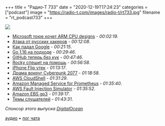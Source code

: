 +++
title = "Радио-Т 733"
date = "2020-12-19T17:24:23"
categories = ["podcast"]
image = "https://radio-t.com/images/radio-t/rt733.jpg"
filename = "rt_podcast733"
+++

![](https://radio-t.com/images/radio-t/rt733.jpg)

- [Microsoft тоюе хочет ARM CPU designs](https://arstechnica.com/gadgets/2020/12/microsoft-may-be-developing-its-own-in-house-arm-cpu-designs/) - *00:02:19*.
- [Атака от русских хакеров](https://www.wsj.com/articles/hack-suggests-new-scope-sophistication-for-cyberattacks-11608251360) - *00:12:08*.
- [Как падал Google](https://status.cloud.google.com/incident/zall/20013) - *00:21:15*.
- [Go 1.16 на подходе](https://tip.golang.org/doc/go1.16) - *00:29:46*.
- [GitHub теперь без кук](https://github.blog/2020-12-17-no-cookie-for-you/) - *00:47:46*.
- [Rocky спешит на помощь](https://github.com/rocky-linux/rocky) - *00:56:58*.
- [iPhone Flip утек](https://www.tomsguide.com/news/forget-iphone-13-foldable-iphone-release-date-just-leaked) - *01:13:17*.
- [Драма вокруг Cyberpunk 2077](https://www.wsj.com/articles/cyberpunk-2077-is-taken-off-playstation-store-players-offered-refunds-11608313984?mod=tech_lead_pos10) - *01:18:58*.
- [AWS CloudShell](https://aws.amazon.com/blogs/aws/aws-cloudshell-command-line-access-to-aws-resources/) - *01:31:29*.
- [Amazon Managed Service for Prometheus](https://aws.amazon.com/prometheus/) - *01:35:40*.
- [AWS Fault Injection Simulator](https://aws.amazon.com/fis/) - *01:35:52*.
- [Amazon EBS gp3](https://aws.amazon.com/blogs/aws/new-amazon-ebs-gp3-volume-lets-you-provision-performance-separate-from-capacity-and-offers-20-lower-price/) - *01:39:17*.
- [Темы слушателей](https://radio-t.com/p/2020/12/15/prep-733/) - *01:43:31*.

*Спонсор этого выпуска [DigitalOcean](https://do.co/radiot)*


[аудио](https://cdn.radio-t.com/rt_podcast733.mp3) • [лог чата](https://chat.radio-t.com/logs/radio-t-733.html)
<audio src="https://cdn.radio-t.com/rt_podcast733.mp3" preload="none"></audio>

